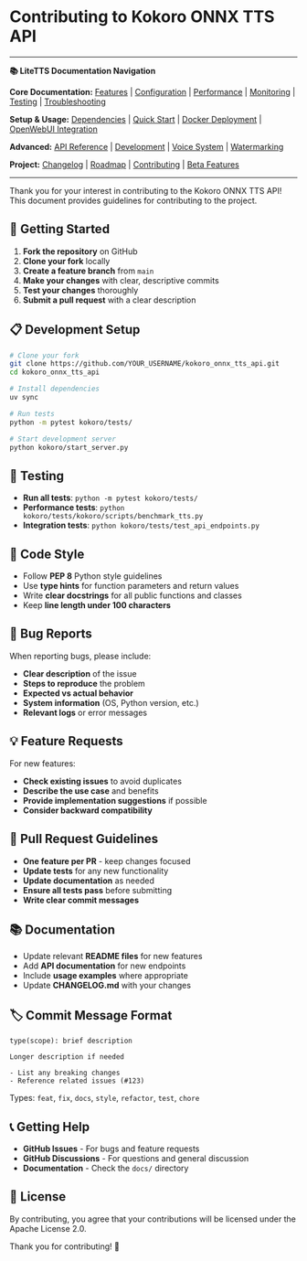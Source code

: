 # Contributing to Kokoro ONNX TTS API

---
**📚 LiteTTS Documentation Navigation**

**Core Documentation:** [Features](FEATURES.md) | [Configuration](CONFIGURATION.md) | [Performance](PERFORMANCE.md) | [Monitoring](MONITORING.md) | [Testing](TESTING.md) | [Troubleshooting](TROUBLESHOOTING.md)

**Setup & Usage:** [Dependencies](DEPENDENCIES.md) | [Quick Start](usage/QUICK_START_COMMANDS.md) | [Docker Deployment](usage/DOCKER-DEPLOYMENT.md) | [OpenWebUI Integration](usage/OPENWEBUI-INTEGRATION.md)

**Advanced:** [API Reference](api/API_REFERENCE.md) | [Development](development/README.md) | [Voice System](voices/README.md) | [Watermarking](WATERMARKING.md)

**Project:** [Changelog](CHANGELOG.md) | [Roadmap](ROADMAP.md) | [Contributing](CONTRIBUTIONS.md) | [Beta Features](BETA_FEATURES.md)

---

Thank you for your interest in contributing to the Kokoro ONNX TTS API! This document provides guidelines for contributing to the project.

## 🚀 Getting Started

1. **Fork the repository** on GitHub
2. **Clone your fork** locally
3. **Create a feature branch** from `main`
4. **Make your changes** with clear, descriptive commits
5. **Test your changes** thoroughly
6. **Submit a pull request** with a clear description

## 📋 Development Setup

```bash
# Clone your fork
git clone https://github.com/YOUR_USERNAME/kokoro_onnx_tts_api.git
cd kokoro_onnx_tts_api

# Install dependencies
uv sync

# Run tests
python -m pytest kokoro/tests/

# Start development server
python kokoro/start_server.py
```

## 🧪 Testing

- **Run all tests**: `python -m pytest kokoro/tests/`
- **Performance tests**: `python kokoro/tests/kokoro/scripts/benchmark_tts.py`
- **Integration tests**: `python kokoro/tests/test_api_endpoints.py`

## 📝 Code Style

- Follow **PEP 8** Python style guidelines
- Use **type hints** for function parameters and return values
- Write **clear docstrings** for all public functions and classes
- Keep **line length under 100 characters**

## 🐛 Bug Reports

When reporting bugs, please include:

- **Clear description** of the issue
- **Steps to reproduce** the problem
- **Expected vs actual behavior**
- **System information** (OS, Python version, etc.)
- **Relevant logs** or error messages

## 💡 Feature Requests

For new features:

- **Check existing issues** to avoid duplicates
- **Describe the use case** and benefits
- **Provide implementation suggestions** if possible
- **Consider backward compatibility**

## 🔧 Pull Request Guidelines

- **One feature per PR** - keep changes focused
- **Update tests** for any new functionality
- **Update documentation** as needed
- **Ensure all tests pass** before submitting
- **Write clear commit messages**

## 📚 Documentation

- Update relevant **README files** for new features
- Add **API documentation** for new endpoints
- Include **usage examples** where appropriate
- Update **CHANGELOG.md** with your changes

## 🏷️ Commit Message Format

```
type(scope): brief description

Longer description if needed

- List any breaking changes
- Reference related issues (#123)
```

Types: `feat`, `fix`, `docs`, `style`, `refactor`, `test`, `chore`

## 📞 Getting Help

- **GitHub Issues** - For bugs and feature requests
- **GitHub Discussions** - For questions and general discussion
- **Documentation** - Check the `docs/` directory

## 📄 License

By contributing, you agree that your contributions will be licensed under the Apache License 2.0.

Thank you for contributing! 🎉
